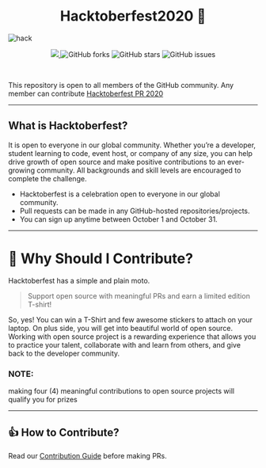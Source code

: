 <h1 align="center"> Hacktoberfest2020 🎉</h1>

![hack](https://user-images.githubusercontent.com/72219783/94843844-eade8d00-043a-11eb-9c85-e9c44e1f32f1.jpg)


<p align="center">
   <a href="https://hacktoberfest.digitalocean.com/">
            <img src="https://img.shields.io/badge/Hacktoberfest%202020-Win%20a%20T--Shirt%20OR%20Plant%20a%20Tree-critical"></img>
</a>
   <img alt="GitHub forks" src="https://img.shields.io/github/forks/aryangulati/Hacktoberfest2020"></a>
   <img alt="GitHub stars" src="https://img.shields.io/github/stars/aryangulati/Hacktoberfest2020"></a>
   <img alt="GitHub issues" src="https://img.shields.io/github/issues/aryangulati/Hacktoberfest2020"></a>

</p>
<br>

This repository is open to all members of the GitHub community. Any member can contribute
[Hacktoberfest PR 2020](https://github.com/aryangulati/Hacktoberfest2020)

***

## What is Hacktoberfest?

It is open to everyone in our global community. Whether you’re a developer, student learning to code, event host, or company of any size, you can help drive growth of open source and make positive contributions to an ever-growing community. All backgrounds and skill levels are encouraged to complete the challenge.

- Hacktoberfest is a celebration open to everyone in our global community.
- Pull requests can be made in any GitHub-hosted repositories/projects.
- You can sign up anytime between October 1 and October 31.
***
# 👕 Why Should I Contribute?
Hacktoberfest has a simple and plain moto.
> Support open source with meaningful PRs and earn a limited edition T-shirt!

So, yes! You can win a T-Shirt and few awesome stickers to attach on your laptop. On plus side, you will get into beautiful world of open source.<br>
Working with open source project is a rewarding experience that allows you to practice your talent, collaborate with and learn from others, and give back to the developer community. 
### NOTE:
making four (4) meaningful contributions to open source projects will qualify you for prizes

***

## 👍 How to Contribute?
Read our [Contribution Guide](/contributing.md) before making PRs.
